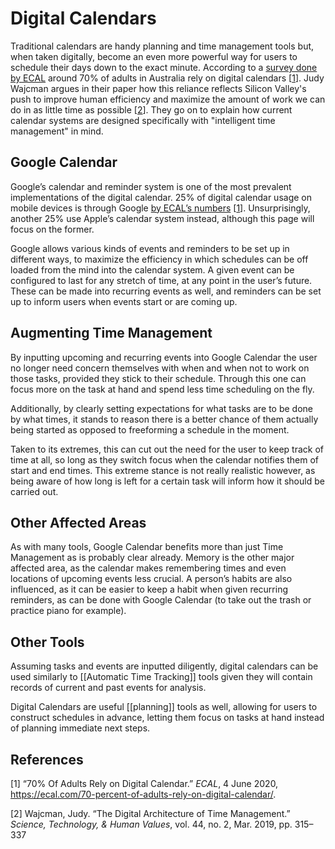 # Digital Calendars
Traditional calendars are handy planning and time management tools but, when taken digitally, become an even more powerful way for users to schedule their days down to the exact minute. According to a [survey done by ECAL](https://ecal.com/70-percent-of-adults-rely-on-digital-calendar/) around 70% of adults in Australia rely on digital calendars [[1](#References)]. Judy Wajcman argues in their paper how this reliance reflects Silicon Valley's push to improve human efficiency and maximize the amount of work we can do in as little time as possible [[2](#References)]. They go on to explain how current calendar systems are designed specifically with "intelligent time management" in mind.

## Google Calendar
Google’s calendar and reminder system is one of the most prevalent implementations of the digital calendar. 25% of digital calendar usage on mobile devices is through Google [by ECAL’s numbers](https://ecal.com/70-percent-of-adults-rely-on-digital-calendar/) [[1](#References)]. Unsurprisingly, another 25% use Apple’s calendar system instead, although this page will focus on the former. 

Google allows various kinds of events and reminders to be set up in different ways, to maximize the efficiency in which schedules can be off loaded from the mind into the calendar system. A given event can be configured to last for any stretch of time, at any point in the user’s future. These can be made into recurring events as well, and reminders can be set up to inform users when events start or are coming up.

## Augmenting Time Management
By inputting upcoming and recurring events into Google Calendar the user no longer need concern themselves with when and when not to work on those tasks, provided they stick to their schedule. Through this one can focus more on the task at hand and spend less time scheduling on the fly.

Additionally, by clearly setting expectations for what tasks are to be done by what times, it stands to reason there is a better chance of them actually being started as opposed to freeforming a schedule in the moment.

Taken to its extremes, this can cut out the need for the user to keep track of time at all, so long as they switch focus when the calendar notifies them of start and end times. This extreme stance is not really realistic however, as being aware of how long is left for a certain task will inform how it should be carried out. 

## Other Affected Areas
As with many tools, Google Calendar benefits more than just Time Management as is probably clear already. Memory is the other major affected area, as the calendar makes remembering times and even locations of upcoming events less crucial. A person’s habits are also influenced, as it can be easier to keep a habit when given recurring reminders, as can be done with Google Calendar (to take out the trash or practice piano for example).

## Other Tools
Assuming tasks and events are inputted diligently, digital calendars can be used similarly to [[Automatic Time Tracking]] tools given they will contain records of current and past events for analysis. 

Digital Calendars are useful [[planning]] tools as well, allowing for users to construct schedules in advance, letting them focus on tasks at hand instead of planning immediate next steps.

## References
[1] “70% Of Adults Rely on Digital Calendar.” *ECAL*, 4 June 2020, https://ecal.com/70-percent-of-adults-rely-on-digital-calendar/.

[2] Wajcman, Judy. “The Digital Architecture of Time Management.” *Science, Technology, & Human Values*, vol. 44, no. 2, Mar. 2019, pp. 315–337

